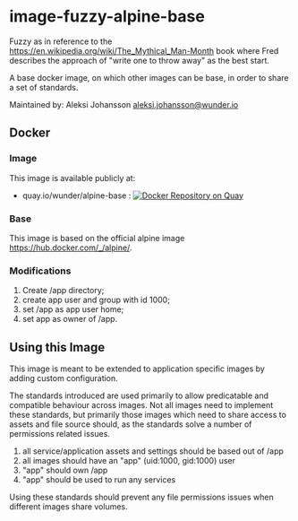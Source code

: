 # image-fuzzy-alpine-base

Fuzzy as in reference to the https://en.wikipedia.org/wiki/The_Mythical_Man-Month book where Fred describes the approach of "write one to throw away" as the best start.

A base docker image, on which other images can be base, in order to share a set of standards.

Maintained by: Aleksi Johansson <aleksi.johansson@wunder.io>

## Docker

### Image

This image is available publicly at:

- quay.io/wunder/alpine-base : [![Docker Repository on Quay](https://quay.io/repository/wunder/alpine-base/status "Docker Repository on Quay")](https://quay.io/repository/wunder/alpine-base)

### Base

This image is based on the official alpine image https://hub.docker.com/_/alpine/.

### Modifications

1. Create /app directory;
2. create app user and group with id 1000;
3. set /app as app user home;
4. set app as owner of /app.

## Using this Image

This image is meant to be extended to application specific images by adding custom configuration.

The standards introduced are used primarily to allow predicatable and compatible behaviour across images.  Not all images need to implement these standards, but primarily those images which need to share access to assets and file source should, as the standards solve a number of permissions related issues.

1. all service/application assets and settings should be based out of /app
2. all images should have an "app" (uid:1000, gid:1000) user
3. "app" should own /app
4. "app" should be used to run any services

Using these standards should prevent any file permissions issues when different images share volumes.
